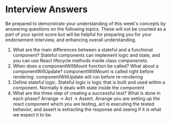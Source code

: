 # Interview Answers
Be prepared to demonstrate your understanding of this week's concepts by answering questions on the following topics. These will not be counted as a part of your sprint score but will be helpful for preparing you for your endorsement interview, and enhancing overall understanding.

1. What are the main differences between a stateful and a functional component?
    Stateful components can implement logic and state, and you can use React lifecycle methods inside class componenets. 
2. When does a componentWillMount function be called? What about a componentWillUpdate?
    componentWillMount is called right before rendering.  componentWillUpdate will run before re-rendering
3. Define stateful logic.
    Stateful logic is logic that is built and used within a component. Normally it deals with state inside the component
4. What are the three step of creating a successful test? What is done in each phase?
Arrange -> Act -> Assert. Arrange you are setting up the react component which you are testing, act is executing the tested behavior, and assert is extracting the response and seeing if it is what we expect it to be.
